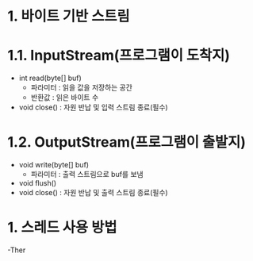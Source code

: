 # 1. 바이트 기반 스트림

# 1.1. InputStream(프로그램이 도착지)

- int read(byte[] buf)
  - 파라미터 : 읽을 값을 저장하는 공간
  - 반환값 : 읽은 바이트 수
- void close() : 자원 반납 및 입력 스트림 종료(필수)

# 1.2. OutputStream(프로그램이 출발지)

- void write(byte[] buf)
   - 파라미터 : 출력 스트림으로 buf를 보냄
- void flush()
- void close() : 자원 반납 및 출력 스트림 종료(필수)


# 1. 스레드 사용 방법

-Ther